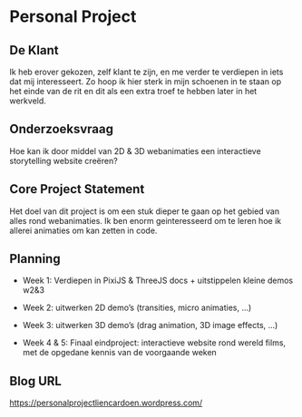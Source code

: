 # Personal Project

## De Klant

Ik heb erover gekozen, zelf klant te zijn, en me verder te verdiepen in iets dat mij interesseert.
Zo hoop ik hier sterk in mijn schoenen in te staan op het einde van de rit en dit als een extra troef te hebben later in het werkveld.

## Onderzoeksvraag

Hoe kan ik door middel van 2D & 3D webanimaties een interactieve storytelling website creëren?

## Core Project Statement

Het doel van dit project is om een stuk dieper te gaan op het gebied van alles rond webanimaties.
Ik ben enorm geinteresseerd om te leren hoe ik allerei animaties om kan zetten in code.

## Planning

- Week 1: Verdiepen in PixiJS & ThreeJS docs + uitstippelen kleine demos w2&3

- Week 2: uitwerken 2D demo’s (transities, micro animaties, ...)

- Week 3: uitwerken 3D demo’s (drag animation, 3D image effects, ...)

- Week 4 & 5: Finaal eindproject: interactieve website rond wereld films, met de opgedane kennis van de voorgaande weken

## Blog URL

https://personalprojectliencardoen.wordpress.com/
